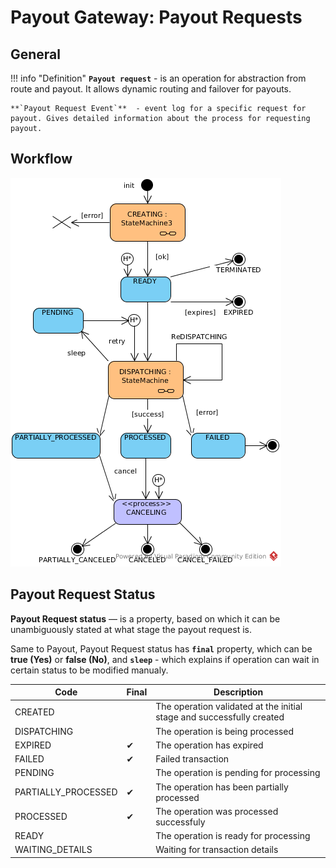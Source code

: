 # Payout Gateway: Payout Requests

## General

!!! info "Definition"
    **`Payout request`** - is an operation for abstraction from route and payout. It allows dynamic routing and failover for payouts.
    
    **`Payout Request Event`**  - event log for a specific request for payout. Gives detailed information about the process for requesting payout.

## Workflow

![Payout Request Workflow](images/payout_request_state_diagram.png)

## Payout Request Status

**Payout Request status** —  is a property, based on which it can be unambiguously stated at what stage the payout request is. 

Same to Payout, Payout Request status has **`final`** property, which can be **true (Yes)** or **false (No)**, and **`sleep`** - which explains if operation can wait in certain status to be modified manualy. 

| Code                | Final | Description                                                           |
|---------------------|-------|-----------------------------------------------------------------------|
| CREATED             |       | The operation validated at the initial stage and successfully created |
| DISPATCHING         |       | The operation is being processed                                      |
| EXPIRED             | ✔     | The operation has expired                                             |
| FAILED              | ✔     | Failed transaction                                                    |
| PENDING             |       | The operation is pending for processing                               |
| PARTIALLY_PROCESSED | ✔     | The operation has been partially processed                            |
| PROCESSED           | ✔     | The operation was processed successfuly                               |
| READY               |       | The operation is ready for processing                                 |
| WAITING_DETAILS     |       | Waiting for transaction details                                       |